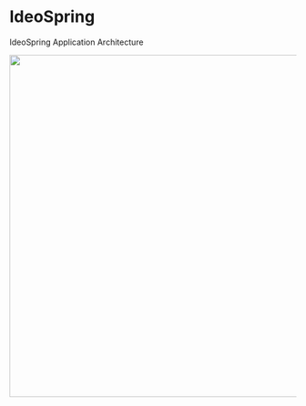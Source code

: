 # IdeoSpring
IdeoSpring Application Architecture

<p align="left"><img width="600" src="docs/spring-overview.png.png"/></p>
